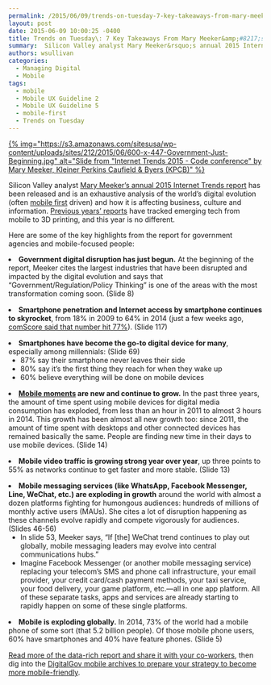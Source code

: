 ```yaml
---
permalink: /2015/06/09/trends-on-tuesday-7-key-takeaways-from-mary-meekers-2015-internet-trends-report/
layout: post
date: 2015-06-09 10:00:25 -0400
title: Trends on Tuesday\: 7 Key Takeaways From Mary Meeker&amp;#8217;s 2015 Internet Trends Report
summary:  Silicon Valley analyst Mary Meeker&rsquo;s annual 2015 Internet Trends report has been released and is an exhaustive analysis of the world&rsquo;s digital evolution (often mobile first driven) and how it is affecting business, culture and
authors: wsullivan
categories:
  - Managing Digital
  - Mobile
tags:
  - mobile
  - Mobile UX Guideline 2
  - Mobile UX Guideline 5
  - mobile-first
  - Trends on Tuesday
---
```


[{% img="https://s3.amazonaws.com/sitesusa/wp-content/uploads/sites/212/2015/06/600-x-447-Government-Just-Beginning.jpg" alt="Slide from "Internet Trends 2015 - Code conference" by Mary Meeker, Kleiner Perkins Caufield & Byers (KPCB)" %}](https://s3.amazonaws.com/sitesusa/wp-content/uploads/sites/212/2015/06/Government-Just-Beginning.jpg)

Silicon Valley analyst [Mary Meeker’s annual 2015 Internet Trends report](http://www.kpcb.com/internet-trends) has been released and is an exhaustive analysis of the world’s digital evolution (often [mobile first](https://www.WHATEVER/2013/09/30/mobile-first/) driven) and how it is affecting business, culture and information. [Previous years&#8217; reports](https://www.WHATEVER/2014/06/03/trends-on-tuesday-mary-meekers-2014-internet-trends/) have tracked emerging tech from mobile to 3D printing, and this year is no different.

Here are some of the key highlights from the report for government agencies and mobile-focused people:

<li style="margin-bottom: 15px">
  <strong>Government digital disruption has just begun.</strong> At the beginning of the report, Meeker cites the largest industries that have been disrupted and impacted by the digital evolution and says that “Government/Regulation/Policy Thinking” is one of the areas with the most transformation coming soon. (Slide 8)
</li>
<li style="margin-bottom: 15px">
  <strong>Smartphone penetration and Internet access by smartphone continues to skyrocket</strong>, from 18% in 2009 to 64% in 2014 (just a few weeks ago, <a href="https://www.WHATEVER/2015/05/26/trends-on-tuesday-186-3-million-people-own-smartphones-in-the-u-s/">comScore said that number hit 77%</a>). (Slide 117)
</li>
<li style="margin-bottom: 15px">
  <strong>Smartphones have become the go-to digital device for many</strong>, especially among millennials: (Slide 69) <ul>
    <li>
      87% say their smartphone never leaves their side
    </li>
    <li>
      80% say it’s the first thing they reach for when they wake up
    </li>
    <li>
      60% believe everything will be done on mobile devices
    </li>
  </ul>
</li>

<li style="margin-bottom: 15px">
  <strong><a href="https://www.WHATEVER/2015/06/01/finding-the-best-mobile-moment-is-the-first-stepping-stone-to-anytime-anywhere-government/">Mobile moments</a> are new and continue to grow.</strong> In the past three years, the amount of time spent using mobile devices for digital media consumption has exploded, from less than an hour in 2011 to almost 3 hours in 2014. This growth has been almost all new growth too: since 2011, the amount of time spent with desktops and other connected devices has remained basically the same. People are finding new time in their days to use mobile devices. (Slide 14)
</li>
<li style="margin-bottom: 15px">
  <strong>Mobile video traffic is growing strong year over year</strong>, up three points to 55% as networks continue to get faster and more stable. (Slide 13)
</li>
<li style="margin-bottom: 15px">
  <strong>Mobile messaging services (like WhatsApp, Facebook Messenger, Line, WeChat, etc.) are exploding in growth</strong> around the world with almost a dozen platforms fighting for humongous audiences: hundreds of millions of monthly active users (MAUs). She cites a lot of disruption happening as these channels evolve rapidly and compete vigorously for audiences. (Slides 46-56) <ul>
    <li>
      In slide 53, Meeker says, “If [the] WeChat trend continues to play out globally, mobile messaging leaders may evolve into central communications hubs.”
    </li>
    <li>
      Imagine Facebook Messenger (or another mobile messaging service) replacing your telecom’s SMS and phone call infrastructure, your email provider, your credit card/cash payment methods, your taxi service, your food delivery, your game platform, etc.—all in one app platform. All of these separate tasks, apps and services are already starting to rapidly happen on some of these single platforms.
    </li>
  </ul>
</li>

<li style="margin-bottom: 15px">
  <strong>Mobile is exploding globally.</strong> In 2014, 73% of the world had a mobile phone of some sort (that 5.2 billion people). Of those mobile phone users, 60% have smartphones and 40% have feature phones. (Slide 5)
</li>

[Read more of the data-rich report and share it with your co-workers](http://www.kpcb.com/internet-trends), then dig into the [DigitalGov mobile archives to prepare your strategy to become more mobile-friendly](https://www.WHATEVER/category/mobile/).

&nbsp;